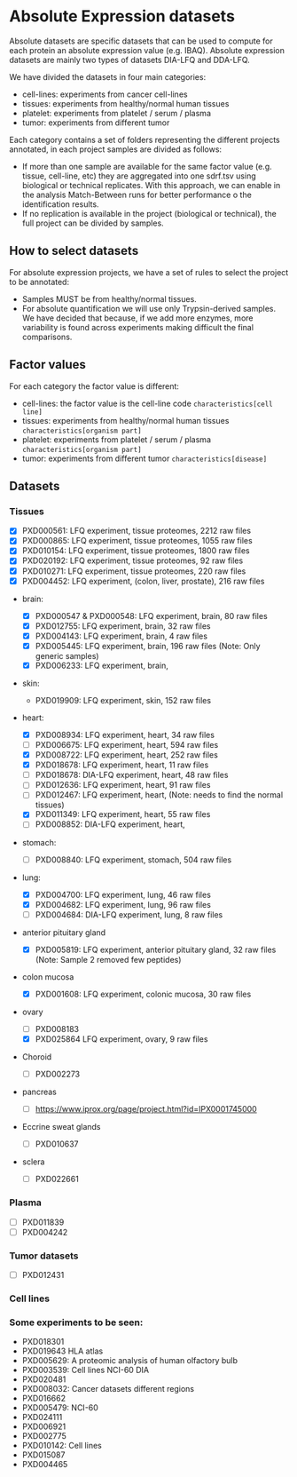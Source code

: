 # Absolute Expression datasets

Absolute datasets are specific datasets that can be used to compute for each protein an absolute expression value (e.g. IBAQ). Absolute expression datasets are mainly two types of datasets DIA-LFQ and DDA-LFQ.

We have divided the datasets in four main categories:

- cell-lines: experiments from cancer cell-lines
- tissues: experiments from healthy/normal human tissues
- platelet: experiments from platelet / serum / plasma
- tumor: experiments from different tumor

Each category contains a set of folders representing the different projects annotated, in each project samples are divided as follows:

- If more than one sample are available for the same factor value (e.g. tissue, cell-line, etc) they are aggregated into one sdrf.tsv using biological or technical replicates. With this approach, we can enable in the analysis Match-Between runs for better performance o the identification results.
- If no replication is available in the project (biological or technical), the full project can be divided by samples.

## How to select datasets

For absolute expression projects, we have a set of rules to select the project to be annotated:

- Samples MUST be from healthy/normal tissues.
- For absolute quantification we will use only Trypsin-derived samples. We have decided that because, if we add more enzymes, more variability is found across experiments making difficult the final comparisons.

## Factor values

For each category the factor value is different:

- cell-lines: the factor value is the cell-line code `characteristics[cell line]`
- tissues: experiments from healthy/normal human tissues `characteristics[organism part]`
- platelet: experiments from platelet / serum / plasma `characteristics[organism part]`
- tumor: experiments from different tumor  `characteristics[disease]`

## Datasets

### Tissues

- [x] PXD000561: LFQ experiment, tissue proteomes, 2212 raw files
- [x] PXD000865: LFQ experiment, tissue proteomes, 1055 raw files
- [x] PXD010154: LFQ experiment, tissue proteomes, 1800 raw files
- [x] PXD020192: LFQ experiment, tissue proteomes, 92 raw files
- [x] PXD010271: LFQ experiment, tissue proteomes, 220 raw files
- [x] PXD004452: LFQ experiment, (colon, liver, prostate), 216 raw files

- brain:
  - [x] PXD000547 & PXD000548: LFQ experiment, brain, 80 raw files
  - [x] PXD012755: LFQ experiment, brain, 32 raw files
  - [x] PXD004143: LFQ experiment, brain, 4 raw files
  - [x] PXD005445: LFQ experiment, brain, 196 raw files (Note: Only generic samples)
  - [x] PXD006233: LFQ experiment, brain,

- skin:
  - PXD019909: LFQ experiment, skin, 152 raw files

- heart:
  - [x] PXD008934: LFQ experiment, heart, 34 raw files
  - [ ] PXD006675: LFQ experiment, heart, 594 raw files
  - [x] PXD008722: LFQ experiment, heart, 252 raw files
  - [x] PXD018678: LFQ experiment, heart, 11 raw files
  - [ ] PXD018678: DIA-LFQ experiment, heart, 48 raw files
  - [ ] PXD012636: LFQ experiment, heart, 91 raw files
  - [ ] PXD012467: LFQ experiment, heart, (Note: needs to find the normal tissues)
  - [x] PXD011349: LFQ experiment, heart, 55 raw files
  - [ ] PXD008852: DIA-LFQ experiment, heart,

- stomach:
  - [ ] PXD008840: LFQ experiment, stomach, 504 raw files

- lung:
  - [x] PXD004700: LFQ experiment, lung, 46 raw files
  - [x] PXD004682: LFQ experiment, lung, 96 raw files
  - [ ] PXD004684: DIA-LFQ experiment, lung, 8 raw files

- anterior pituitary gland
  - [x] PXD005819: LFQ experiment, anterior pituitary gland, 32 raw files (Note: Sample 2 removed few peptides)

- colon mucosa
  - [x] PXD001608: LFQ experiment, colonic mucosa, 30 raw files

- ovary
  - [ ] PXD008183
  - [x] PXD025864 LFQ experiment, ovary, 9 raw files

- Choroid
  - [ ] PXD002273

- pancreas
  - [ ] https://www.iprox.org/page/project.html?id=IPX0001745000

- Eccrine sweat glands
  - [ ] PXD010637

- sclera
  - [ ] PXD022661


### Plasma

- [ ] PXD011839
- [ ] PXD004242

### Tumor datasets

- [ ] PXD012431

### Cell lines

### Some experiments to be seen:

- PXD018301
- PXD019643 HLA atlas
- PXD005629: A proteomic analysis of human olfactory bulb
- PXD003539: Cell lines NCI-60 DIA
- PXD020481
- PXD008032: Cancer datasets different regions
- PXD016662
- PXD005479: NCI-60
- PXD024111
- PXD006921
- PXD002775
- PXD010142: Cell lines
- PXD015087
- PXD004465

